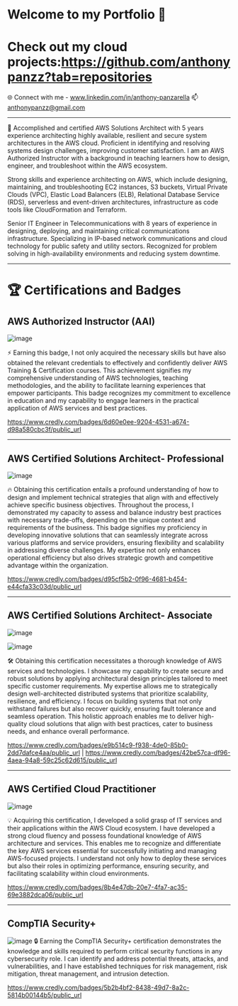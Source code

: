 # Welcome to my Portfolio 👋

# Check out my cloud projects:https://github.com/anthonypanzz?tab=repositories 

🌐 Connect with me - www.linkedin.com/in/anthony-panzarella
📫 anthonypanzz@gmail.com

---

 🚀 Accomplished and certified AWS Solutions Architect with 5 years experience architecting highly available, resilient and secure system architectures in the AWS cloud. Proficient in identifying and resolving systems design challenges, improving customer satisfaction. I am an AWS Authorized Instructor with a background in teaching learners how to design, engineer, and troubleshoot within the AWS ecosystem. 

Strong skills and experience architecting on AWS, which include designing, maintaining, and troubleshooting EC2 instances, S3 buckets, Virtual Private Clouds (VPC), Elastic Load Balancers (ELB), Relational Database Service (RDS), serverless and event-driven architectures, infrastructure as code tools like CloudFormation and Terraform.

Senior IT Engineer in Telecommunications with 8 years of experience in designing, deploying, and maintaining critical communications infrastructure. Specializing in IP-based network communications and cloud technology for public safety and utility sectors. Recognized for problem solving in high-availability environments and reducing system downtime. 

---
# 🏆 Certifications and Badges
## AWS Authorized Instructor (AAI) ##      
![image](https://github.com/user-attachments/assets/9780dc63-ea5f-4393-a496-4e96cf8f4245)

⚡ Earning this badge, I not only acquired the necessary skills but have also obtained the relevant credentials to effectively and confidently deliver AWS Training & Certification courses. This achievement signifies my comprehensive understanding of AWS technologies, teaching methodologies, and the ability to facilitate learning experiences that empower participants. This badge recognizes my commitment to excellence in education and my capability to engage learners in the practical application of AWS services and best practices.

https://www.credly.com/badges/6d60e0ee-9204-4531-a674-d98a580cbc3f/public_url

---
## AWS Certified Solutions Architect- Professional ##
![image](https://github.com/user-attachments/assets/81bf2c0b-836e-42d8-b7a2-f46b866a0c97)

🔥 Obtaining this certification entails a profound understanding of how to design and implement technical strategies that align with and effectively achieve specific business objectives. Throughout the process, I demonstrated my capacity to assess and balance industry best practices with necessary trade-offs, depending on the unique context and requirements of the business. This badge signifies my proficiency in developing innovative solutions that can seamlessly integrate across various platforms and service providers, ensuring flexibility and scalability in addressing diverse challenges. My expertise not only enhances operational efficiency but also drives strategic growth and competitive advantage within the organization.

https://www.credly.com/badges/d95cf5b2-0f96-4681-b454-e44cfa33c03d/public_url

---
## AWS Certified Solutions Architect- Associate ##
![image](https://github.com/user-attachments/assets/59d665f7-0575-4207-bdc7-675a4ade1789)

![image](https://github.com/user-attachments/assets/062bbace-1bbd-4a6e-a4d3-68db22b8150c)


🛠️ Obtaining this certification necessitates a thorough knowledge of AWS services and technologies. I showcase my capability to create secure and robust solutions by applying architectural design principles tailored to meet specific customer requirements. My expertise allows me to strategically design well-architected distributed systems that prioritize scalability, resilience, and efficiency. I focus on building systems that not only withstand failures but also recover quickly, ensuring fault tolerance and seamless operation. This holistic approach enables me to deliver high-quality cloud solutions that align with best practices, cater to business needs, and enhance overall performance.

https://www.credly.com/badges/e9b514c9-f938-4de0-85b0-2dd7dafce4aa/public_url |
https://www.credly.com/badges/42be57ca-df96-4aea-94a8-59c25c62d615/public_url

---
## AWS Certified Cloud Practitioner ##
![image](https://github.com/user-attachments/assets/d2b9b9c7-f6f0-4645-a095-8b0f89657e80)

💡 Acquiring this certification, I developed a solid grasp of IT services and their applications within the AWS Cloud ecosystem. I have developed a strong cloud fluency and possess foundational knowledge of AWS architecture and services. This enables me to recognize and differentiate the key AWS services essential for successfully initiating and managing AWS-focused projects. I understand not only how to deploy these services but also their roles in optimizing performance, ensuring security, and facilitating scalability within cloud environments.

https://www.credly.com/badges/8b4e47db-20e7-4fa7-ac35-69e3882dca06/public_url

---
## CompTIA Security+ ##
![image](https://github.com/user-attachments/assets/43b75bfe-fb88-4f4c-831f-34ffc57ed75e)
🔒 Earning the CompTIA Security+ certification demonstrates the knowledge and skills required to perform critical security functions in any cybersecurity role. I can identify and address potential threats, attacks, and vulnerabilities, and I have established techniques for risk management, risk mitigation, threat management, and intrusion detection.

https://www.credly.com/badges/5b2b4bf2-8438-49d7-8a2c-5814b00144b5/public_url










